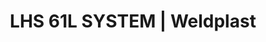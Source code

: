 ---
Link: "file:/Users/vinayakpatel/Downloads/www.weldplast.cz/lhs-61l-system"
product_name: "LHS 61L SYSTEM3 x 400 V / 5 kW"
product_id: "Obj. číslo:143.734"
title: "LHS 61L SYSTEM | Weldplast"
product_desc: "Druhá generace velkých Leister LHS ohřívačů vzduchu využívá stejné technologie jako řada menších ohřívačů Leister LHS 15/21. Tyto ohřívače jsou vhodné pro širokou škálu aplikací – smršťování, tvrzení, sušení, pájení, odstraňování otřepu atd.Nízké náklady na údržbu a dlouhá životnost díky patentované ochraně topných těles.Řada SYSTEM včetně integrované termosondy a digitálního displejeSnadná výměna topných tělesStandardní ovládací rozhraní pro použití s existujícími řídícími jednotkamiSYSTEM – pro regulaci v uzavřeném obvodu. (Konkrétní teploty nezávislé na eventuální změně teploty prostředí)"
product_specs: "Značka konformity, Značka schválení, Třída ochrany I, NapětíV~3 x 400, PříkonW5000, FrekvenceHz50 / 60, Max. teplota°C650, Hmotnostkg3,65, Max. teplota prostředí°C65, Max. vstupní teplota vzduchu°C65"
product_downloads: "TECHNOLOGIE HORKÉHO VZDUCHU - katalog																								stáhnout																								, LHS 61 - montážní rozměry																								stáhnout																								, LHS 61 - produktový list																								stáhnout																								, LHS - manuál CZ																								stáhnout																								"
href: "https://www.weldplast.cz/files/katalog-ph-web.pdf, https://www.weldplast.cz/files/katalog-ph-web.pdf, https://www.weldplast.cz/files/lhs61-montazni-rozmery-leister.pdf, https://www.weldplast.cz/files/lhs61-montazni-rozmery-leister.pdf, https://www.weldplast.cz/files/lhs-61-produktovy-list.pdf, https://www.weldplast.cz/files/lhs-61-produktovy-list.pdf, https://www.weldplast.cz/files/lhs15-21-41-61-manual-cz.pdf, https://www.weldplast.cz/files/lhs15-21-41-61-manual-cz.pdf"
accessories: "Trubka prodlužovací, násuvná (ø 92,5 mm)500 x ø 60 mm, pro LE 10 000Tryska kruhová (ø 92.5 mm)redukce na ø 50 mmPříruba připojovací (ø 161.5 mm), ø 192 mmDržák termosondy (LHS 60)Příruba připojovací (ø 92.5 mm), ø 120 mm, LHS 61L SYSTEM3 x 400 V / 5 kWLHS 61L SYSTEM3 x 400V / 8kWLHS 61L SYSTEM3 x 400V / 16kWLHS 61L SYSTEM3 x 400V / 11kW"
similar_products: "LHS 61L SYSTEM3 x 400 V / 5 kWLHS 61L SYSTEM3 x 400V / 8kWLHS 61L SYSTEM3 x 400V / 16kWLHS 61L SYSTEM3 x 400V / 11kW"
---